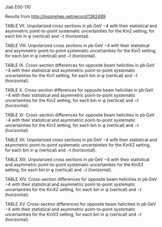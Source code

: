 Jlab E00-110

Results from
http://inspirehep.net/record/1362489

TABLE VII. Unpolarized cross sections in pb·GeV −4 with their statistical and 
asymmetric point-to-point systematic uncertainties for the Kin2 setting, for 
each bin in φ (vertical) and −t (horizontal).

TABLE VIII. Unpolarized cross sections in pb·GeV −4 with their statistical and 
asymmetric point-to-point systematic uncertainties for the Kin3 setting, for 
each bin in φ (vertical) and −t (horizontal).

TABLE IX. Cross-section differences for opposite beam helicities in pb·GeV −4 
with their statistical and asymmetric point-to-point systematic uncertainties 
for the Kin1 setting, for each bin in φ (vertical) and −t
(horizontal).

TABLE X. Cross-section differences for opposite beam helicities in pb·GeV −4 
with their statistical and asymmetric point-to-point systematic uncertainties 
for the Kin2 setting, for each bin in φ (vertical) and −t
(horizontal).

TABLE XI. Cross-section differences for opposite beam helicities in pb·GeV −4 
with their statistical and asymmetric point-to-point systematic uncertainties 
for the Kin3 setting, for each bin in φ (vertical) and −t
(horizontal).

TABLE XII. Unpolarized cross sections in pb·GeV −4 with their statistical and 
asymmetric point-to-point systematic uncertainties for the KinX2 setting, for 
each bin in φ (vertical) and −t (horizontal).

TABLE XIII. Unpolarized cross sections in pb·GeV −4 with their statistical and 
asymmetric point-to-point systematic uncertainties for the KinX3 setting, for 
each bin in φ (vertical) and −t (horizontal).

TABLE XIV. Cross-section differences for opposite beam helicities in pb·GeV −4 
with their statistical and asymmetric point-to-point systematic uncertainties 
for the KinX2 setting, for each bin in φ (vertical) and
−t (horizontal).

TABLE XV. Cross-section differences for opposite beam helicities in pb·GeV −4 
with their statistical and asymmetric point-to-point systematic uncertainties 
for the KinX3 setting, for each bin in φ (vertical) and
−t (horizontal).





